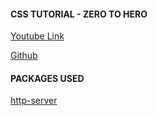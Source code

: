 #### CSS TUTORIAL - ZERO TO HERO

[Youtube Link](https://www.youtube.com/watch?v=1Rs2ND1ryYc)

[Github](https://github.com/Video-Lab/css-course-content)

#### PACKAGES USED

[http-server](https://www.npmjs.com/package/http-server)